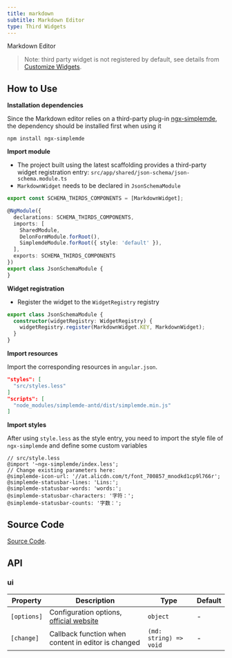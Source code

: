 ```yaml
---
title: markdown
subtitle: Markdown Editor
type: Third Widgets
---
```


Markdown Editor

> Note: third party widget is not registered by default, see details from [Customize Widgets](https://ng.yunzainfo.com/form/customize/en).

## How to Use

**Installation dependencies**  

Since the Markdown editor relies on a third-party plug-in [ngx-simplemde](https://github.com/cipchk/ngx-simplemde), the dependency should be installed first when using it

`npm install ngx-simplemde`


**Import module**    

- The project built using the latest scaffolding provides a third-party widget registration entry: `src/app/shared/json-schema/json-schema.module.ts`
- `MarkdownWidget` needs to be declared in `JsonSchemaModule`

```ts
export const SCHEMA_THIRDS_COMPONENTS = [MarkdownWidget];

@NgModule({
  declarations: SCHEMA_THIRDS_COMPONENTS,
  imports: [
    SharedModule,
    DelonFormModule.forRoot(),
    SimplemdeModule.forRoot({ style: 'default' }),
  ],
  exports: SCHEMA_THIRDS_COMPONENTS
})
export class JsonSchemaModule {
}
```

**Widget registration**  

- Register the widget to the `WidgetRegistry` registry

```ts
export class JsonSchemaModule {
  constructor(widgetRegistry: WidgetRegistry) {
    widgetRegistry.register(MarkdownWidget.KEY, MarkdownWidget);
  }
}
```

**Import resources**  

Import the corresponding resources in `angular.json`.

```json
"styles": [
  "src/styles.less"
]
"scripts": [
  "node_modules/simplemde-antd/dist/simplemde.min.js"
]
```

**Import styles**  

After using `style.less` as the style entry, you need to import the style file of `ngx-simplemde` and define some custom variables

```less
// src/style.less
@import '~ngx-simplemde/index.less';
// Change existing parameters here:
@simplemde-icon-url: '//at.alicdn.com/t/font_700857_mnodkd1cp9l766r';
@simplemde-statusbar-lines: 'Lins:';
@simplemde-statusbar-words: 'words:';
@simplemde-statusbar-characters: '字符：';
@simplemde-statusbar-counts: '字数：';
```

## Source Code

[Source Code](https://github.com/hbyunzai/yelon/tree/master/packages/form/widgets-third/markdown).

## API

### ui

| Property | Description | Type | Default |
|----------|-------------|------|---------|
| `[options]` | Configuration options, [official website](https://github.com/cipchk/ngx-simplemde) | `object` | - |
| `[change]` | Callback function when content in editor is changed | `(md: string) => void` | - |
